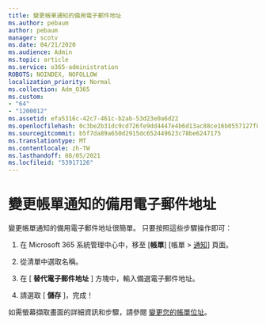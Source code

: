 ```yaml
---
title: 變更帳單通知的備用電子郵件地址
ms.author: pebaum
author: pebaum
manager: scotv
ms.date: 04/21/2020
ms.audience: Admin
ms.topic: article
ms.service: o365-administration
ROBOTS: NOINDEX, NOFOLLOW
localization_priority: Normal
ms.collection: Adm_O365
ms.custom:
- "64"
- "1200012"
ms.assetid: efa5316c-42c7-461c-b2ab-53d23e0a6d22
ms.openlocfilehash: 0c3be2b31dc9cd726fe9dd4447e4b6d13ac88ce16b0557127f804a86fee3fb10
ms.sourcegitcommit: b5f7da89a650d2915dc652449623c78be6247175
ms.translationtype: MT
ms.contentlocale: zh-TW
ms.lasthandoff: 08/05/2021
ms.locfileid: "53917126"
---
```

# <a name="change-the-alternate-email-address-for-billing-notification"></a>變更帳單通知的備用電子郵件地址

變更帳單通知的備用電子郵件地址很簡單。 只要按照這些步驟操作即可：
  
1. 在 Microsoft 365 系統管理中心中，移至 [**帳單**] [帳單 \> [通知](https://go.microsoft.com/fwlink/p/?linkid=853212)] 頁面。  

2. 從清單中選取名稱。

3. 在 [ **替代電子郵件地址** ] 方塊中，輸入備選電子郵件地址。

4. 請選取 [ **儲存** ]，完成！

如需螢幕擷取畫面的詳細資訊和步驟，請參閱 [變更您的帳單位址](https://docs.microsoft.com/microsoft-365/commerce/billing-and-payments/change-your-billing-addresses)。
  